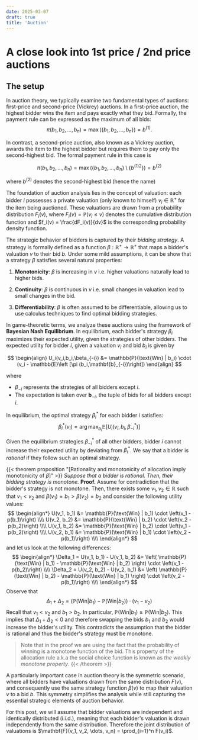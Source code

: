 ```yaml
---
date: 2025-03-07
draft: true
title: 'Auction'
---
```


# A close look into 1st price / 2nd price auctions

## The setup

In auction theory, we typically examine two fundamental types of auctions: first-price and second-price (Vickrey) auctions. In a first-price auction, the highest bidder wins the item and pays exactly what they bid. Formally, the payment rule can be expressed as the maximum of all bids: 
$$
\pi(b_1, b_2, \dots, b_n) = \max \left( \lbrace b_1, b_2, \dots, b_n \rbrace \right) = b^{(1)}.
$$ 

In contrast, a second-price auction, also known as a Vickrey auction, awards the item to the highest bidder but requires them to pay only the second-highest bid. The formal payment rule in this case is 

$$\pi(b_1, b_2, \dots, b_n) = \max \left( \lbrace b_1, b_2, \dots, b_n \rbrace \setminus \lbrace b^{(1)2} \rbrace \right) = b^{(2)}$$ 

where $b^{(2)}$ denotes  the second-highest bid (hence the name)

The foundation of auction analysis lies in the concept of valuation: each bidder $i$ possesses a private valuation (only known to himself) $v_i \in \mathbb{R}^+$ for the item being auctioned. These valuations are drawn from a probability distribution $F_i(v)$, where $F_i(v) = \mathbb{P}(v_i \leq v)$ denotes  the cumulative distribution function and $f_i(v) = \frac{dF_i(v)}{dv}$ is the corresponding probability density function.



The strategic behavior of bidders is captured by their *bidding strategy*. A strategy is formally defined as a function $\beta: \mathbb{R^+} \to \mathbb{R^+}$ that maps a bidder's valuation $v$ to their bid $b$. Under some mild assumptions, it can be show that a strategy  $\beta$  satisfies several natural properties:

1. **Monotonicity**: $\beta$ is increasing in $v$ i.e. higher valuations naturally lead to higher bids. 

2. **Continuity**: $\beta$ is continuous in $v$  i.e. small changes in valuation lead to small changes in the bid.

3. **Differentiability**: $\beta$ is often assumed to be differentiable, allowing us to use calculus techniques to find optimal bidding strategies.




In game-theoretic terms, we analyze these auctions using the framework of **Bayesian Nash Equilibrium**. In equilibrium, each bidder's strategy $\beta_i$ maximizes their expected utility, given the strategies of other bidders. The expected utility for bidder $i$, given a valuation $v_i$ and bid $b_i$ is given by 

$$
\begin{align}
 U_i(v_i,b_i,\beta_{-i}) &= \mathbb{P}(\text{Win} | b_i) \cdot (v_i - \mathbb{E}\left [\pi (b_i,\mathbf{b}_{-i})\right])
\end{align}
$$

where 
- $\beta_{-i}$ represents the strategies of all bidders except $i$.
- The expectation is taken over $\mathbf{b}_{-i}$, the tuple of bids for all bidders except $i$.


In equilibrium, the optimal strategy $\beta_i^{\ast}$ for each bidder $i$ satisfies:
$$
\beta_i^{\ast}(v_i) = \arg\max_{b_i} \mathbb{E}\left[U_i(v_i, b_i, \beta_{-i}^{\ast})\right]
$$

Given the equilibrium strategies $\beta_{-i}^{\ast}$ of all other bidders, bidder $i$ cannot increase their expected utility by deviating from $\beta_i^{\ast}$. We say that a bidder is *rational* if they follow such an optimal strategy.

{{< theorem proposition "[Rationality and monotonicity of allocation imply monotonicity of $\beta$]" >}}
*Suppose that a bidder is rational. Then, their bidding strategy is monotone.*
**Proof.**
Assume for contradiction that the bidder's strategy is not monotone. Then, there exists some $v_1, v_2 \in \mathbb{R}$ such that $v_1 < v_2$ and $\beta(v_1)=b_1 > \beta(v_2) = b_2$ and consider the following utility values:
$$
\begin{align*}
U(v_1, b_1) &= \mathbb{P}(\text{Win} | b_1) \cdot \left(v_1 - p(b_1)\right) \\\\
U(v_2, b_2) &= \mathbb{P}(\text{Win} | b_2) \cdot \left(v_2 - p(b_2)\right) \\\\
U(v_1, b_2) &= \mathbb{P}(\text{Win} | b_2) \cdot \left(v_1 - p(b_2)\right) \\\\
U(v_2, b_1) &= \mathbb{P}(\text{Win} | b_1) \cdot \left(v_2 - p(b_1)\right) \\\\
\end{align*}
$$
and let us look at the following differences:
$$
\begin{align*}
\Delta_1 = U(v_1, b_1) - U(v_1, b_2) &= \left( \mathbb{P}(\text{Win} | b_1) - \mathbb{P}(\text{Win} | b_2) \right) \cdot \left(v_1 - p(b_2)\right) \\\\
\Delta_2 = U(v_2, b_2) - U(v_2, b_1) &= \left( \mathbb{P}(\text{Win} | b_2) - \mathbb{P}(\text{Win} | b_1) \right) \cdot \left(v_2 - p(b_1)\right) \\\\
\end{align*}
$$
Observe that 
$$
\Delta_1 + \Delta_2 = \left( \mathbb{P}(\text{Win} | b_1) - \mathbb{P}(\text{Win} | b_2) \right) \cdot (v_1 - v_2)
$$
Recall that $v_1 < v_2$ and $b_1 > b_2$. In particular, $\mathbb{P}(\text{Win} | b_1) \geq \mathbb{P}(\text{Win} | b_2)$. This implies that $\Delta_1 + \Delta_2 < 0$ and therefore swapping the bids $b_1$ and $b_2$ would increase the bidder's utility. This contradicts the assumption that the bidder is rational and thus the bidder's strategy must be monotone.
>Note that in the proof we are using the fact that the probability of winning is a monotone function of the bid. This property of the allocation rule a.k.a the social choice function is known as *the weakly monotone property*.
{{< /theorem >}}




A particularly important case in auction theory is the symmetric scenario, where all bidders have valuations drawn from the same distribution $F(v)$, and consequently use the same strategy function $\beta(v)$ to map their valuation $v$ to a bid $b$. This symmetry simplifies the analysis while still capturing the essential strategic elements of auction behavior.



For this post, we will assume that bidder valuations are independent and identically distributed (i.i.d.), meaning that each bidder's valuation is drawn independently from the same distribution. Therefore the joint distribution of valuations is $\mathbf{F}(v_1, v_2, \dots, v_n) = \prod_{i=1}^n F(v_i)$.
